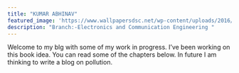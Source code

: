 ```yaml
---
title: "KUMAR ABHINAV"
featured_image: 'https://www.wallpapersdsc.net/wp-content/uploads/2016/09/Cape-Town-High-Quality-Wallpapers.jpg'
description: "Branch:-Electronics and Communication Engineering "
---
```

Welcome to my blg with some of my work in progress. I’ve been working on this book idea. You can read some of the chapters below. In future I am thinking to write a blog on pollution.
